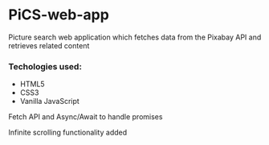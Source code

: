 # PiCS-web-app

<p>Picture search web application which fetches data from the Pixabay API and retrieves related content</p>

<h3>Techologies used:</h3>
<ul>
<li>HTML5</li>
<li>CSS3</li>
<li>Vanilla JavaScript</li>
</ul>

<p>Fetch API and Async/Await to handle promises</p>
<p>Infinite scrolling functionality added</p>
